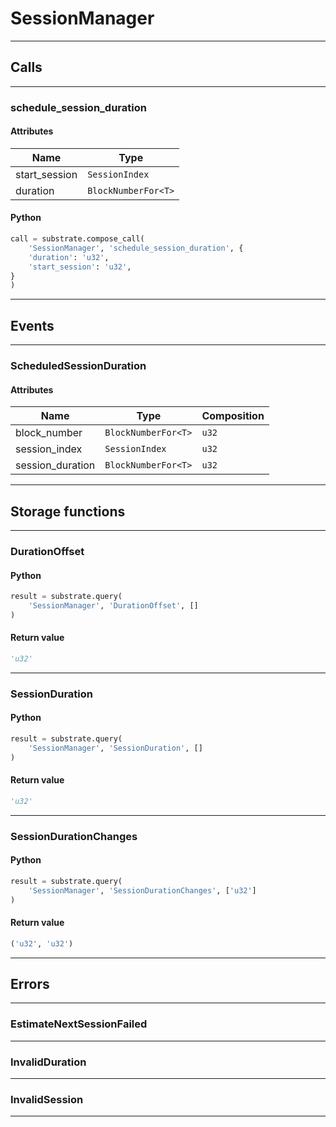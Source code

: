 
# SessionManager

---------
## Calls

---------
### schedule_session_duration
#### Attributes
| Name | Type |
| -------- | -------- | 
| start_session | `SessionIndex` | 
| duration | `BlockNumberFor<T>` | 

#### Python
```python
call = substrate.compose_call(
    'SessionManager', 'schedule_session_duration', {
    'duration': 'u32',
    'start_session': 'u32',
}
)
```

---------
## Events

---------
### ScheduledSessionDuration
#### Attributes
| Name | Type | Composition
| -------- | -------- | -------- |
| block_number | `BlockNumberFor<T>` | ```u32```
| session_index | `SessionIndex` | ```u32```
| session_duration | `BlockNumberFor<T>` | ```u32```

---------
## Storage functions

---------
### DurationOffset

#### Python
```python
result = substrate.query(
    'SessionManager', 'DurationOffset', []
)
```

#### Return value
```python
'u32'
```
---------
### SessionDuration

#### Python
```python
result = substrate.query(
    'SessionManager', 'SessionDuration', []
)
```

#### Return value
```python
'u32'
```
---------
### SessionDurationChanges

#### Python
```python
result = substrate.query(
    'SessionManager', 'SessionDurationChanges', ['u32']
)
```

#### Return value
```python
('u32', 'u32')
```
---------
## Errors

---------
### EstimateNextSessionFailed

---------
### InvalidDuration

---------
### InvalidSession

---------